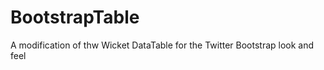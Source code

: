 BootstrapTable
==============

A modification of thw Wicket DataTable for the Twitter Bootstrap look and feel
